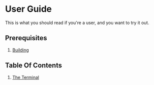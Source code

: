 # User Guide
This is what you should read if you're a user, and you want to try it out.
## Prerequisites
1. [Building](../Building.md)
## Table Of Contents
1. [The Terminal](terminal.md)
